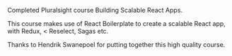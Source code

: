 Completed Pluralsight course Building Scalable React Apps.

This course makes use of React Boilerplate to create a scalable React app, with Redux, < Reselect, Sagas etc.

Thanks to Hendrik Swanepoel for putting together this high quality course.
